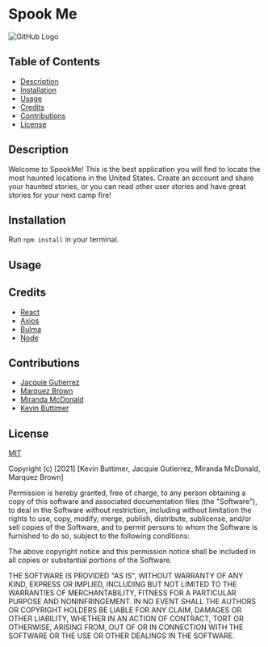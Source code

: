 # Spook Me

![GitHub Logo](https://img.shields.io/badge/license-MIT-green)

## Table of Contents
- [Description](#description)
- [Installation](#installation)
- [Usage](#usage)
- [Credits](#credits)
- [Contributions](#contributions)
- [License](#license)

## Description

Welcome to SpookMe! This is the best application you will find to locate the most haunted locations in the United States. Create an account and share your haunted stories, or you can read other user stories and have great stories for your next camp fire!

## Installation

Run `npm install` in your terminal.

## Usage



## Credits

* [React](https://reactjs.org/)
* [Axios](https://reactjs.org/)
* [Bulma](https://bulma.io/)
* [Node](https://nodejs.org/en/)

## Contributions 
* [Jacquie Gutierrez](https://github.com/Jacquie24)
* [Marquez Brown](https://github.com/Marquez-Brown)
* [Miranda McDonald](https://github.com/mirandagrace-dev)
* [Kevin Buttimer](https://github.com/KevinB04)

## License

[MIT](https://choosealicense.com/licenses/mit/)

Copyright (c) [2021] [Kevin Buttimer, Jacquie Gutierrez, Miranda McDonald, Marquez Brown]

Permission is hereby granted, free of charge, to any person obtaining a copy
of this software and associated documentation files (the "Software"), to deal
in the Software without restriction, including without limitation the rights
to use, copy, modify, merge, publish, distribute, sublicense, and/or sell
copies of the Software, and to permit persons to whom the Software is
furnished to do so, subject to the following conditions:

The above copyright notice and this permission notice shall be included in all
copies or substantial portions of the Software.

THE SOFTWARE IS PROVIDED "AS IS", WITHOUT WARRANTY OF ANY KIND, EXPRESS OR
IMPLIED, INCLUDING BUT NOT LIMITED TO THE WARRANTIES OF MERCHANTABILITY,
FITNESS FOR A PARTICULAR PURPOSE AND NONINFRINGEMENT. IN NO EVENT SHALL THE
AUTHORS OR COPYRIGHT HOLDERS BE LIABLE FOR ANY CLAIM, DAMAGES OR OTHER
LIABILITY, WHETHER IN AN ACTION OF CONTRACT, TORT OR OTHERWISE, ARISING FROM,
OUT OF OR IN CONNECTION WITH THE SOFTWARE OR THE USE OR OTHER DEALINGS IN THE
SOFTWARE.